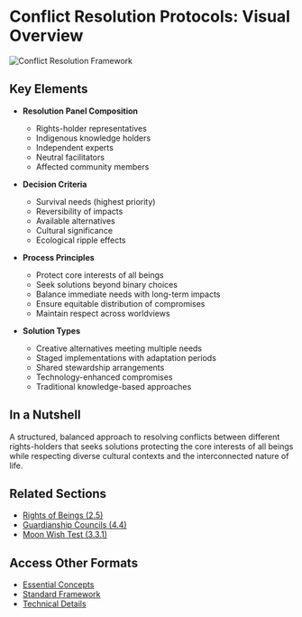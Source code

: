 # Conflict Resolution Protocols: Visual Overview

![Conflict Resolution Framework](/images/frameworks/global-ethics-and-rights-of-beings/conflict-resolution-en.svg)

## Key Elements

- **Resolution Panel Composition**
  - Rights-holder representatives
  - Indigenous knowledge holders
  - Independent experts
  - Neutral facilitators
  - Affected community members

- **Decision Criteria**
  - Survival needs (highest priority)
  - Reversibility of impacts
  - Available alternatives
  - Cultural significance
  - Ecological ripple effects

- **Process Principles**
  - Protect core interests of all beings
  - Seek solutions beyond binary choices
  - Balance immediate needs with long-term impacts
  - Ensure equitable distribution of compromises
  - Maintain respect across worldviews

- **Solution Types**
  - Creative alternatives meeting multiple needs
  - Staged implementations with adaptation periods
  - Shared stewardship arrangements
  - Technology-enhanced compromises
  - Traditional knowledge-based approaches

## In a Nutshell

A structured, balanced approach to resolving conflicts between different rights-holders that seeks solutions protecting the core interests of all beings while respecting diverse cultural contexts and the interconnected nature of life.

## Related Sections
- [Rights of Beings (2.5)](/frameworks/global-ethics-and-rights-of-beings/visual/2.5-rights-of-beings)
- [Guardianship Councils (4.4)](/frameworks/global-ethics-and-rights-of-beings/visual/4.4-guardianship-councils)
- [Moon Wish Test (3.3.1)](/frameworks/global-ethics-and-rights-of-beings/visual/3.3.1-moon-wish-test)

## Access Other Formats
- [Essential Concepts](/frameworks/global-ethics-and-rights-of-beings/essential/3.3-conflict-resolution)
- [Standard Framework](/frameworks/global-ethics-and-rights-of-beings/standard/3.3-conflict-resolution)
- [Technical Details](/frameworks/global-ethics-and-rights-of-beings/technical/3.3-conflict-resolution)
